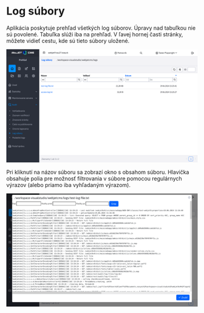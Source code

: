 # Log súbory

Aplikácia poskytuje prehľad všetkých log súborov. Úpravy nad tabuľkou nie sú povolené. Tabuľka slúži iba na prehľad. V ľavej hornej časti stránky, môžete vidieť cestu, kde sú tieto súbory uložené.

![](audit-log-files-datatable.png)

Pri kliknutí na názov súboru sa zobrazí okno s obsahom súboru. Hlavička obsahuje polia pre možnosť filtrovania v súbore pomocou regulárnych výrazov (alebo priamo iba vyhľadaným výrazom).

![](audit-log-files-file.png)